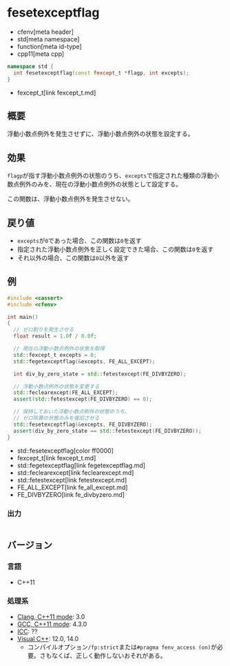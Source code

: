 # fesetexceptflag
* cfenv[meta header]
* std[meta namespace]
* function[meta id-type]
* cpp11[meta cpp]

```cpp
namespace std {
  int fesetexceptflag(const fexcept_t *flagp, int excepts);
}
```
* fexcept_t[link fexcept_t.md]

## 概要
浮動小数点例外を発生させずに、浮動小数点例外の状態を設定する。


## 効果
`flagp`が指す浮動小数点例外の状態のうち、`excepts`で指定された種類の浮動小数点例外のみを、現在の浮動小数点例外の状態として設定する。

この関数は、浮動小数点例外を発生させない。


## 戻り値
- `excepts`が`0`であった場合、この関数は`0`を返す
- 指定された浮動小数点例外を正しく設定できた場合、この関数は`0`を返す
- それ以外の場合、この関数は`0`以外を返す


## 例
```cpp example
#include <cassert>
#include <cfenv>

int main()
{
  // ゼロ割りを発生させる
  float result = 1.0f / 0.0f;

  // 現在の浮動小数点例外の状態を取得
  std::fexcept_t excepts = 0;
  std::fegetexceptflag(&excepts, FE_ALL_EXCEPT);

  int div_by_zero_state = std::fetestexcept(FE_DIVBYZERO);

  // 浮動小数点例外の状態を変更する
  std::feclearexcept(FE_ALL_EXCEPT);
  assert(std::fetestexcept(FE_DIVBYZERO) == 0);

  // 保持しておいた浮動小数点例外の状態のうち、
  // ゼロ除算の状態のみを復旧させる
  std::fesetexceptflag(&excepts, FE_DIVBYZERO);
  assert(div_by_zero_state == std::fetestexcept(FE_DIVBYZERO));
}
```
* std::fesetexceptflag[color ff0000]
* fexcept_t[link fexcept_t.md]
* std::fegetexceptflag[link fegetexceptflag.md]
* std::feclearexcept[link feclearexcept.md]
* std::fetestexcept[link fetestexcept.md]
* FE_ALL_EXCEPT[link fe_all_except.md]
* FE_DIVBYZERO[link fe_divbyzero.md]

### 出力
```
```


## バージョン
### 言語
- C++11

### 処理系
- [Clang, C++11 mode](/implementation.md#clang): 3.0
- [GCC, C++11 mode](/implementation.md#gcc): 4.3.0
- [ICC](/implementation.md#icc): ??
- [Visual C++](/implementation.md#visual_cpp): 12.0, 14.0
	- コンパイルオプション`/fp:strict`または`#pragma fenv_access (on)`が必要。さもなくば、正しく動作しないおそれがある。


